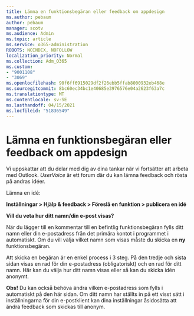 ```yaml
---
title: Lämna en funktionsbegäran eller feedback om appdesign
ms.author: pebaum
author: pebaum
manager: scotv
ms.audience: Admin
ms.topic: article
ms.service: o365-administration
ROBOTS: NOINDEX, NOFOLLOW
localization_priority: Normal
ms.collection: Adm_O365
ms.custom:
- "9001108"
- "3069"
ms.openlocfilehash: 90f6ff6915029df2f26ebb5ffab8000932eb468e
ms.sourcegitcommit: 8bc60ec34bc1e40685e3976576e04a2623f63a7c
ms.translationtype: MT
ms.contentlocale: sv-SE
ms.lasthandoff: 04/15/2021
ms.locfileid: "51836549"
---
```

# <a name="leave-a-feature-request-or-feedback-on-app-design"></a>Lämna en funktionsbegäran eller feedback om appdesign

Vi uppskattar att du delar med dig av dina tankar när vi fortsätter att arbeta med Outlook. *UserVoice* är ett forum där du kan lämna feedback och rösta på andras idéer.  

Lämna en idé: 

**Inställningar > Hjälp & feedback > Föreslå en funktion > publicera en idé** 

**Vill du veta hur ditt namn/din e-post visas?**

När du lägger till en kommentar till en befintlig funktionsbegäran fylls ditt namn eller din e-postadress från det primära kontot i programmet i automatiskt. Om du vill välja vilket namn som visas måste du skicka en **ny** funktionsbegäran. 

Att skicka en begäran är en enkel process i 3 steg. På den tredje och sista sidan visas en rad för din e-postadress (obligatoriskt) och en rad för ditt namn. Här kan du välja hur ditt namn visas eller så kan du skicka idén anonymt. 

**Obs!** Du kan också behöva ändra vilken e-postadress som fylls i automatiskt på den här sidan. Om ditt namn har ställts in på ett visst sätt i inställningarna för din e-postklient kan dina inställningar åsidosätta att ändra feedback som skickas till anonym. 
